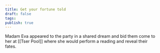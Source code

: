 ```yaml
---
title: Get your fortune told
draft: false
tags: 
publish: true
---
```

Madam Eva appeared to the party in a shared dream and bid them come to her at [[Tser Pool]] where she would perform a reading and reveal their fates.